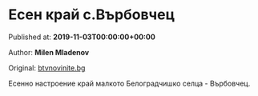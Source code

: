 
# Есен край с.Върбовчец

Published at: **2019-11-03T00:00:00+00:00**

Author: **Milen Mladenov**

Original: [btvnovinite.bg](https://btvnovinite.bg/az-reporterut/priroda/esen-kraj-s-varbovchec_536696.html)

Есенно настроение край малкото Белоградчишко селца - Върбовчец.
